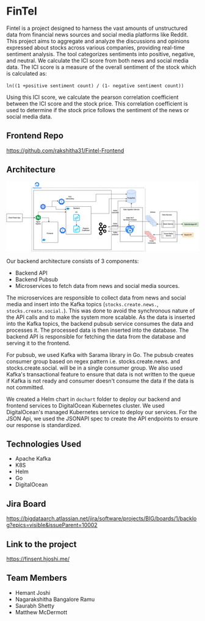 # FinTel

Fintel is a project designed to harness the vast amounts of unstructured data from financial news sources and social media platforms like Reddit. This project aims to aggregate and analyze the discussions and opinions expressed about stocks across various companies, providing real-time sentiment analysis. The tool categorizes sentiments into positive, negative, and neutral. We calculate the ICI score from both news and social media data. The ICI score is a measure of the overall sentiment of the stock which is calculated as:

`ln((1 +positive sentiment count) / (1- negative sentiment count))`

Using this ICI score, we calculate the pearson correlation coefficient between the ICI score and the stock price. This correlation coefficient is used to determine if the stock price follows the sentiment of the news or social media data.

## Frontend Repo

https://github.com/rakshitha31/Fintel-Frontend

## Architecture

![FinTel](<./img/Big%20Data%20(1).png>)

Our backend architecture consists of 3 components:

- Backend API
- Backend Pubsub
- Microservices to fetch data from news and social media sources.

The microservices are responsible to collect data from news and social media and insert into the Kafka topics (`stocks.create.news.`, `stocks.create.social.`). This was done to avoid the synchronous nature of the API calls and to make the system more scalable.
As the data is inserted into the Kafka topics, the backend pubsub service consumes the data and processes it. The processed data is then inserted into the database. The backend API is responsible for fetching the data from the database and serving it to the frontend.

For pubsub, we used Kafka with Sarama library in Go. The pubsub creates consumer group based on regex pattern i.e. stocks.create.news. and stocks.create.social. will be in a single consumer group. We also used Kafka's transactional feature to ensure that data is not written to the queue if Kafka is not ready and consumer doesn't consume the data if the data is not committed.

We created a Helm chart in `dochart` folder to deploy our backend and frontend services to DigitalOcean Kubernetes cluster. We used DigitalOcean's managed Kubernetes service to deploy our services. For the JSON Api, we used the JSONAPI spec to create the API endpoints to ensure our response is standardized.

## Technologies Used

- Apache Kafka
- K8S
- Helm
- Go
- DigitalOcean

## Jira Board

https://bigdataarch.atlassian.net/jira/software/projects/BIG/boards/1/backlog?epics=visible&issueParent=10002

## Link to the project

https://finsent.hjoshi.me/

## Team Members

- Hemant Joshi
- Nagarakshitha Bangalore Ramu
- Saurabh Shetty
- Matthew McDermott
